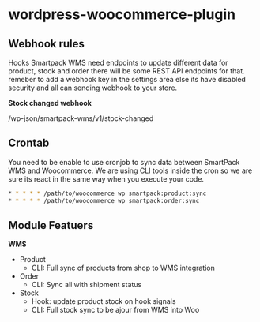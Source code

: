 # wordpress-woocommerce-plugin

## Webhook rules
Hooks Smartpack WMS need endpoints to update different data for product, stock and order there will be some REST API endpoints for that. remeber to add a webhook key in the settings area else its have disabled security and all can sending webhook to your store. 

**Stock changed webhook**

/wp-json/smartpack-wms/v1/stock-changed


## Crontab
You need to be enable to use cronjob to sync data between SmartPack WMS and Woocommerce. We are using CLI tools inside the cron so we are sure its react in the same way when you execute your code.

``` bash
* * * * * /path/to/woocommerce wp smartpack:product:sync
* * * * * /path/to/woocommerce wp smartpack:order:sync
```

## Module Featuers
**WMS**

- Product
  - CLI: Full sync of products from shop to WMS integration
- Order
  - CLI: Sync all with shipment status
- Stock
  - Hook: update product stock on hook signals
  - CLI: Full stock sync to be ajour from WMS into Woo